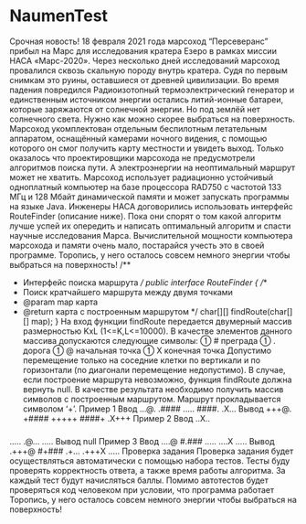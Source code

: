 # NaumenTest
Срочная новость! 18 февраля 2021 года марсоход “Персеверанс” прибыл на Марс для
исследования кратера Езеро в рамках миссии НАСА «Марс-2020».
Через несколько дней исследований марсоход провалился сквозь скальную породу внутрь
кратера. Судя по первым снимкам это руины, оставшиеся от древней цивилизации.
Во время падения повредился Радиоизотопный термоэлектрический генератор и
единственным источником энергии остались литий-ионные батареи, которые заряжаются
от солнечной энергии. Но под землёй нет солнечного света. Нужно как можно скорее
выбраться на поверхность.
Марсоход укомплектован отдельным беспилотным летательным аппаратом, оснащённый
камерами ночного видения, с помощью которого он смог получить карту местности и
увидеть выход. Только оказалось что проектировщики марсохода не предусмотрели
алгоритмов поиска пути. А электроэнергии на неоптимальный маршрут может не хватить.
Марсоход использует радиационно устойчивый одноплатный компьютер на базе
процессора RAD750 с частотой 133 МГц и 128 Мбайт динамической памяти и может
запускать программы на языке Java. Инженеры НАСА договорились использовать
интерфейс RouteFinder (описание ниже). Пока они спорят о том какой алгоритм лучше
успей их опередить и написать оптимальный алгоритм и спасти научные исследования
Марса. Вычислительной мощности компьютера марсохода и памяти очень мало,
постарайся учесть это в своей программе.
Торопись, у него осталось совсем немного энергии чтобы выбраться на поверхность!
/**
* Интерфейс поиска маршрута
*/
public interface RouteFinder
{
/**
* Поиск кратчайшего маршрута между двумя точками
* @param map карта
* @return карта с построенным маршрутом
*/
char[][] findRoute(char[][] map);
}
На вход функции findRoute передается двумерный массив размерностью KxL
(1<=K,L<=10000). В качестве элементов данного массива допускаются следующие
символы:
 # преграда
 . дорога
 @ начальная точка
 X конечная точка
Допустимо перемещение только на соседние клетки по вертикали и по горизонтали (по
диагонали перемещение недопустимо). В случае, если построение маршрута
невозможно, функция findRoute должна вернуть null. В качестве результата необходимо
получить массив символов с построенным маршрутом. Маршрут прокладывается
символом ‘+’.
Пример 1
Ввод
...@.
.####
.....
####.
.X...
Вывод
+++@.
+####
+++++
####+
.X+++
Пример 2
Ввод
..X..
#####
.....
.@...
.....
Вывод
null
Пример 3
Ввод
....@
#.###
.....
....X
.....
Вывод
.+++@
#+###
.+...
.+++X
.....
Проверка задания
Проверка задания будет осуществляться автоматически с помощью набора тестов. Тесты
буду проверять корректность ответа, а также время работы алгоритма. За каждый тест
будут начисляться баллы. Помимо автотестов будет проверяться код человеком при
условии, что программа работает
Торопись, у него осталось совсем немного энергии чтобы выбраться на поверхность!
